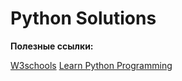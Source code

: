 # Python Solutions
**Полезные ссылки:**

[W3schools](https://www.w3schools.com/python)
[Learn Python Programming](https://www.programiz.com/python-programming)
